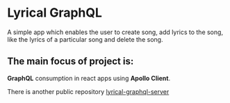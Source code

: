 # Lyrical GraphQL

A simple app which enables the user to create song, add lyrics to the song, like the lyrics of a particular song and delete the song.

## The main focus of project is:

**GraphQL** consumption in react apps using **Apollo Client**.

There is another public repository [lyrical-graphql-server]()

